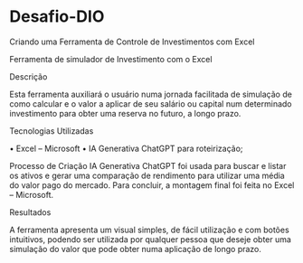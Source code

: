 # Desafio-DIO
Criando uma Ferramenta de Controle de Investimentos com Excel

Ferramenta de simulador de Investimento com o Excel

Descrição

Esta ferramenta auxiliará o usuário numa jornada facilitada de simulação de como calcular e o valor a aplicar de seu salário ou capital num determinado investimento para obter uma reserva no futuro, a longo prazo.

Tecnologias Utilizadas

•	Excel – Microsoft
•	IA Generativa ChatGPT para roteirização;

Processo de Criação
IA Generativa ChatGPT foi usada para buscar e listar os ativos e gerar uma comparação de rendimento para utilizar uma média do valor pago do mercado. Para concluir, a montagem final foi feita no Excel – Microsoft.

Resultados

A ferramenta apresenta um visual simples, de fácil utilização e com botões intuitivos, podendo ser utilizada por qualquer pessoa que deseje obter uma simulação do valor que pode obter numa aplicação de longo prazo.

